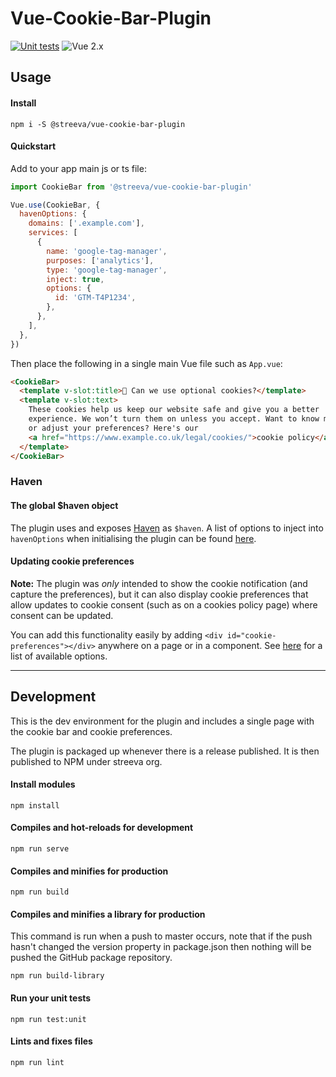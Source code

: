 # Vue-Cookie-Bar-Plugin

[![Unit tests](https://github.com/streeva/vue-cookie-bar-plugin/actions/workflows/TestPlugin.yml/badge.svg)](https://github.com/streeva/vue-cookie-bar-plugin/actions/workflows/TestPlugin.yml) ![Vue 2.x](https://img.shields.io/badge/vue-2.x-green.svg "Vue 2 Compatible")

## Usage

#### Install

`npm i -S @streeva/vue-cookie-bar-plugin`

#### Quickstart

Add to your app main js or ts file:

```js
import CookieBar from '@streeva/vue-cookie-bar-plugin'

Vue.use(CookieBar, {
  havenOptions: {
    domains: ['.example.com'],
    services: [
      {
        name: 'google-tag-manager',
        purposes: ['analytics'],
        type: 'google-tag-manager',
        inject: true,
        options: {
          id: 'GTM-T4P1234',
        },
      },
    ],
  },
})
```

Then place the following in a single main Vue file such as `App.vue`:

```html
<CookieBar>
  <template v-slot:title>🍪 Can we use optional cookies?</template>
  <template v-slot:text>
    These cookies help us keep our website safe and give you a better
    experience. We won’t turn them on unless you accept. Want to know more
    or adjust your preferences? Here's our
    <a href="https://www.example.co.uk/legal/cookies/">cookie policy</a>
  </template>
</CookieBar>
```

### Haven

#### The global $haven object

The plugin uses and exposes [Haven](https://chiiya.github.io/haven/) as `$haven`. A list of options to inject into `havenOptions` when initialising the plugin can be found [here](https://chiiya.github.io/haven/getting-started.html#usage).

#### Updating cookie preferences

__Note:__ The plugin was _only_ intended to show the cookie notification (and capture the preferences), but it can also display cookie preferences that allow updates to cookie consent (such as on a cookies policy page) where consent can be updated.

You can add this functionality easily by adding `<div id="cookie-preferences"></div>` anywhere on a page or in a component. See [here](https://chiiya.github.io/haven/cookie-preferences.html#options) for a list of available options.

---

## Development

This is the dev environment for the plugin and includes a single page with the cookie bar and cookie preferences.

The plugin is packaged up whenever there is a release published. It is then published to NPM under streeva org.

#### Install modules

```
npm install
```

#### Compiles and hot-reloads for development
```
npm run serve
```

#### Compiles and minifies for production
```
npm run build
```

#### Compiles and minifies a library for production

This command is run when a push to master occurs, note that if the push hasn't changed the version property in package.json then nothing will be pushed the GitHub package repository.

```
npm run build-library
```

#### Run your unit tests
```
npm run test:unit
```

#### Lints and fixes files
```
npm run lint
```

